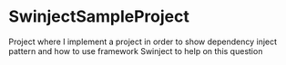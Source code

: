 # SwinjectSampleProject
Project where I implement a project in order to show dependency inject pattern and how to use framework Swinject to help on this question
